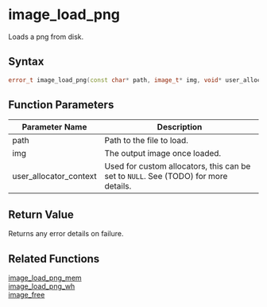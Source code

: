 
# image_load_png

Loads a png from disk.

## Syntax

```cpp
error_t image_load_png(const char* path, image_t* img, void* user_allocator_context = NULL);
```

## Function Parameters

Parameter Name | Description
--- | ---
path | Path to the file to load.
img | The output image once loaded.
user_allocator_context | Used for custom allocators, this can be set to `NULL`. See (TODO) for more details.

## Return Value

Returns any error details on failure.

## Related Functions
  
[image_load_png_mem](https://github.com/RandyGaul/cute_framework/blob/master/docs/graphics/image/image_load_png_mem.md)  
[image_load_png_wh](https://github.com/RandyGaul/cute_framework/blob/master/docs/graphics/image/image_load_png_wh.md)  
[image_free](https://github.com/RandyGaul/cute_framework/blob/master/docs/graphics/image/image_free.md)  
